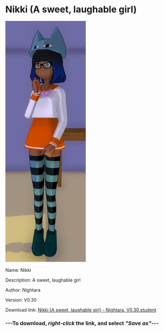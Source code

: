 # Nikki (A sweet, laughable girl)

<img src = "https://raw.githubusercontent.com/Arbiter1223/Daigaku-Gurashi-Custom-Students/master/Students/Files/Nikki%20(A%20sweet%2C%20laughable%20girl).png">

Name: Nikki

Description: A sweet, laughable girl

Author: Nightara

Version: V0.30

Download link: <a href="https://raw.githubusercontent.com/Arbiter1223/Daigaku-Gurashi-Custom-Students/master/Students/Files/Nikki%20(A%20sweet%2C%20laughable%20girl)%20-%20Nightara%2C%20V0.30.student">Nikki (A sweet, laughable girl) - Nightara, V0.30.student</a>

### ---**To download, _right-click_ the link, and select _"Save as"_**---
